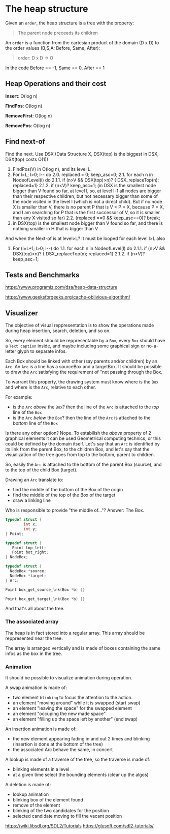 # The heap structure

Given an `order`, the heap structure is a tree with the property:

> The parent node preceeds its children

An `order` is a function from the cartesian product of the domain (D x D)
to the order values (B,S,A: Before, Same, After):

> order: D x D -> O

In the code Before == -1, Same == 0, After == 1

## Heap Operations and their cost

**Insert**: O(log n)

**FindPos**: O(log n)

**RemoveFirst**: O(log n)

**RemovePos**: O(log n)

## Find next-of

Find the next. Use DSX (Data Structure X, DSX(top) is the biggest in DSX, DSX(top) costs O(1))

1. FindPos(V) in O(log n), and its level L.
2. For l=L; l>0; l-- do
   2.0. replaced = 0; keep_asc=0;
   2.1. for each n in NodeofLevel(l) do
       2.1.1. if (n>V && DSX(top)>n)? { DSX_replaceTop(n); replaced=1}
       2.1.2. if (n<V)? keep_asc=1;
   (in DSX is the smallest node bigger than V found so far, at level l, so,
    at level l-1 all nodes are bigger than their respective children,
    but not necessary bigger than some of the node visited in the level l (which is not a direct child).
    But if no node X is smaller than V, there is no parent P that is V < P < X, because P > X, and I am
    searching for P that is the first successor of V, so it is smaller than any X visited so far)
   2.2. (replaced ==0 && keep_asc==0)? break;
3. in DSX(top) is the smallest node bigger than V found so far, and there is nothing smaller in H that is bigger than V

And when the Next-of is at level>L? It must be looped for each level l>L also

1. For (l=L+1; l>0; l--) do
  1.1. for each n in NodeofLevel(l) do
       2.1.1. if (n>V && DSX(top)>n)? { DSX_replaceTop(n); replaced=1}
       2.1.2. if (n<V)? keep_asc=1;

## Tests and Benchmarks

https://www.programiz.com/dsa/heap-data-structure

https://www.geeksforgeeks.org/cache-oblivious-algorithm/


## Visualizer

The objective of visual reppresentation is to show the operations made during heap insertion, search, deletion, and so on.

So, every element should be reppresentable by a `Box`, every `Box` should have a `Text caption` inside, and maybe including
some graphical sign or no-a-letter glyph to separate infos.

Each Box should be linked with other (say parents and/or children) by an `Arc`. An `Arc` is a line has a sourceBox and
a targetBox. It should be possible to draw the `Arc` satisfying the requirement of "not passing through the Box.

To warrant this property, the drawing system must know where is the `Box` and where is the `Arc`, relative to each other.

For example:

* is the `Arc` _above_ the `Box`? then the line of the `Arc` is attached to the _top_ line of the `Box`
* is the `Arc` _below_ the `Box`? then the line of the `Arc` is attached to the _bottom_ line of the `Box`

Is there any other option? Nope. To estabilish the _above_ property of 2 graphical elements it can be used Geometrical computing
technics, or this could be defined by the domain itself. Let's say that an `Arc` is identified by its link from the parent Box,
to the children Box, and let's say that the visualization of the tree goes from top to the bottom, parent to children.

So, easily the `Arc` is attached to the bottom of the parent Box (source), and to the top of the child Box (target).

Drawing an `Arc` translate to:

* find the middle of the bottom of the Box of the origin
* find the middle of the top of the Box of the target
* draw a linking line

Who is responsible to provide "the middle of..."? Answer: The Box.

```C
typedef struct {
        int x;
        int y;
} Point;

typedef struct {
   Point top_left;
   Point bot_right;
} NodeBox;

typedef struct {
  NodeBox *source;
  NodeBox *target;
} Arc;

Point box_get_source_lnk(Box *b) {}

Point box_get_target_lnk(Box *b) {}

```

And that's all about the tree.

### The associated array

The heap is in fact stored into a regular array. This array should be reppresented near the tree.

The array is arranged vertically and is made of boxes containing the same infos as the box in the tree.

### Animation

It should be possible to visualize animation during operation.

A swap animation is made of:

* two element `blinking` to focus the attention to the action.
* an element "moving around" while it is swapped (start swap)
* an element "leaving the space" for the swapped element
* an element "occuping the new made space"
* an element "filling up the space left by another" (end swap)

An insertion animation is made of:

* the new element appearing fading in and out 2 times and blinking (insertion is done at the bottom of the tree)
* the associated Arc behave the same, in concert

A lookup is made of a traverse of the tree, so the traverse is made of:

* blinking elements in a level
* at a given time select the bounding elements (clear up the algos)

A deletion is made of:

* lookup animation
* blinking box of the element found
* remove of the element
* blinking of the two candidates for the position
* selected candidate moving to fill the vacant position


https://wiki.libsdl.org/SDL2/Tutorials
https://glusoft.com/sdl2-tutorials/


